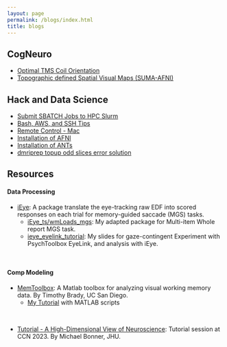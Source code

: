 ```yaml
---
layout: page
permalink: /blogs/index.html
title: blogs
---
```


## CogNeuro

- [Optimal TMS Coil Orientation](https://classic-comb-130.notion.site/Optimal-TMS-Coil-Orientation-67cead69b489400e82980f61b68994c1?pvs=4)
- [Topographic defined Spatial Visual Maps (SUMA-AFNI)](https://classic-comb-130.notion.site/Topographical-Spatial-Visual-Maps-183d241be78e4a37b98755d7fdab9bba?pvs=4)

## Hack and Data Science

- [Submit SBATCH Jobs to HPC Slurm](https://classic-comb-130.notion.site/Submit-Jobs-to-HPC-Slurm-34dfb2417fa0407da32dae4002401d5e?pvs=4)
- [Bash, AWS, and SSH Tips](https://classic-comb-130.notion.site/Bash-AWS-and-SSH-Tips-baa2e0ac79a54d108c5ace253c709eca?pvs=4)
- [Remote Control - Mac](https://classic-comb-130.notion.site/Remote-Control-Mac-02d1741e3bc74ca69758ba912a1a3ad9?pvs=4)
- [Installation of AFNI](https://classic-comb-130.notion.site/Installation-of-AFNI-d6fcf9262e944de9b73b0b75f9093ba2?pvs=4)
- [Installation of ANTs](https://classic-comb-130.notion.site/Installation-of-ANTs-fcb270a1f15e4908a6b49ed4f0390c94?pvs=4)
- [dmriprep topup odd slices error solution](https://classic-comb-130.notion.site/dmriprep-topup-error-solution-225284d1815c414382ec5b2ef754a760?pvs=4)

## Resources

#### Data Processing

- [iEye](https://wemackey.github.io/iEye/): A package translate the eye-tracking raw EDF into scored responses on each trial for memory-guided saccade (MGS) tasks. 
  - [iEye_ts/wmLoads_mgs](https://github.com/Qingqing-Yang-177/iEye_qy-WMLoads/tree/iEye_ts/): My adapted package for Multi-item Whole report MGS task.
  - [ieye_eyelink_tutorial](file/ieye_eyelink_tutorial.pdf): My slides for gaze-contingent Experiment with PsychToolbox EyeLink, and analysis with iEye.
<br>

#### Comp Modeling
- [MemToolbox](https://github.com/visionlab/MemToolbox): A Matlab toolbox for analyzing visual working memory data. By Timothy Brady, UC San Diego.
  - [My Tutorial](https://github.com/Qingqing-Yang-177/MemToolbox_Tutorial-Pipeline/tree/master) with MATLAB scripts
<br>

- [Tutorial - A High-Dimensional View of Neuroscience](https://bonnerlab.github.io/ccn-tutorial/): Tutorial session at CCN 2023. By Michael Bonner, JHU.
<br>

